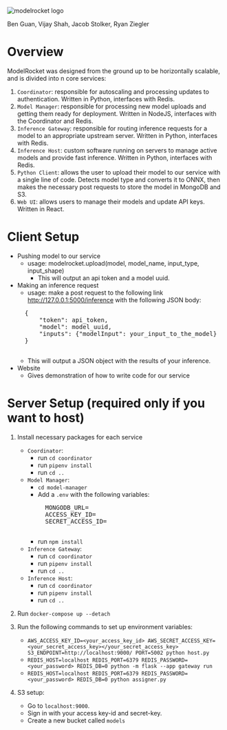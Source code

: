 
![modelrocket logo](https://i.imgur.com/GsfsKTU.png)

Ben Guan, Vijay Shah, Jacob Stolker, Ryan Ziegler
# Overview
ModelRocket was designed from the ground up to be horizontally scalable, and is divided into n core services:
1. `Coordinator`: responsible for autoscaling and processing updates to authentication. Written in Python, interfaces with Redis.
2. `Model Manager`: responsible for processing new model uploads and getting them ready for deployment. Written in NodeJS, interfaces with the Coordinator and Redis.
3. `Inference Gateway`: responsible for routing inference requests for a model to an appropriate upstream server. Written in Python, interfaces with Redis.
4. `Inference Host`: custom software running on servers to manage active models and provide fast inference. Written in Python, interfaces with Redis.
5. `Python Client`: allows the user to upload their model to our service with a single line of code. Detects model type and converts it to ONNX, then makes the necessary post requests to store the model in MongoDB and S3. 
6. `Web UI`: allows users to manage their models and update API keys. Written in React.
# Client Setup
* Pushing model to our service
    * usage: modelrocket.upload(model, model_name, input_type, input_shape) 
        * This will output an api token and a model uuid.
* Making an inference request
    * usage: make a post request to the following link http://127.0.0.1:5000/inference with the following JSON body: 
    <pre>
    {
        "token": api_token, 
        "model": model_uuid, 
        "inputs": {"modelInput": your_input_to_the_model}
    }
    </pre>
    * This will output a JSON object with the results of your inference. 
* Website
    * Gives demonstration of how to write code for our service 
# Server Setup (required only if you want to host)
1. Install necessary packages for each service
    * `Coordinator`: 
        * run `cd coordinator`
        * run `pipenv install`
        * run `cd ..`
    * `Model Manager`: 
        * `cd model-manager`
        * Add a `.env` with the following variables:
            <pre>
            MONGODB_URL=<your_mongodb_url>
            ACCESS_KEY_ID=<your_s3_user>
            SECRET_ACCESS_ID=<your_s3_secret>
            </pre>
        * run `npm install`
    * `Inference Gateway`: 
        * run `cd coordinator`
        * run `pipenv install`
        * run `cd ..`
    * `Inference Host`: 
        * run `cd coordinator`
        * run `pipenv install`
        * run `cd ..`
2. Run `docker-compose up --detach`
3. Run the following commands to set up environment variables: 
    * `AWS_ACCESS_KEY_ID=<your_access_key_id> AWS_SECRET_ACCESS_KEY=<your_secret_access_key></your_secret_access_key> S3_ENDPOINT=http://localhost:9000/ PORT=5002 python host.py`
    * `REDIS_HOST=localhost REDIS_PORT=6379 REDIS_PASSWORD=<your_password> REDIS_DB=0 python -m flask --app gateway run`
    * `REDIS_HOST=localhost REDIS_PORT=6379 REDIS_PASSWORD=<your_password> REDIS_DB=0 python assigner.py`
    
4. S3 setup: 
    * Go to `localhost:9000`. 
    * Sign in with your access key-id and secret-key. 
    * Create a new bucket called `models`

